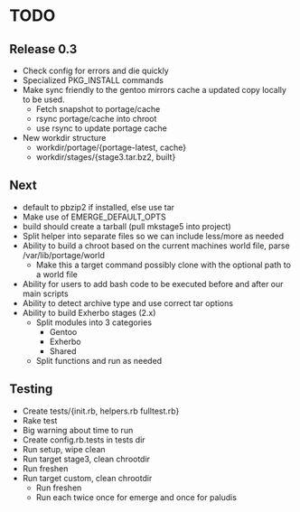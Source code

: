 TODO
=====

Release 0.3
-----------
* Check config for errors and die quickly 
* Specialized PKG\_INSTALL commands
* Make sync friendly to the gentoo mirrors cache a updated copy locally to be used.
    - Fetch snapshot to portage/cache
    - rsync portage/cache into chroot
    - use rsync to update portage cache
* New workdir structure
    - workdir/portage/{portage-latest, cache}
    - workdir/stages/{stage3.tar.bz2, built}

Next
----
* default to pbzip2 if installed, else use tar
* Make use of EMERGE\_DEFAULT\_OPTS
* build should create a tarball (pull mkstage5 into project)
* Split helper into separate files so we can include less/more as needed
* Ability to build a chroot based on the current machines world file, parse /var/lib/portage/world
    - Make this a target command possibly clone with the optional path to a world file
* Ability for users to add bash code to be executed before and after our main scripts
* Ability to detect archive type and use correct tar options
* Ability to build Exherbo stages (2.x)
    - Split modules into 3 categories
        - Gentoo
        - Exherbo
        - Shared
    - Split functions and run as needed

Testing
-------
* Create tests/{init.rb, helpers.rb fulltest.rb}
* Rake test
* Big warning about time to run
* Create config.rb.tests in tests dir
* Run setup, wipe clean
* Run target stage3, clean chrootdir
* Run freshen
* Run target custom, clean chrootdir
    - Run freshen
    - Run each twice once for emerge and once for paludis
